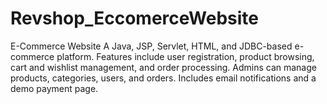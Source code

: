 # Revshop_EccomerceWebsite
E-Commerce Website A Java, JSP, Servlet, HTML, and JDBC-based e-commerce platform. Features include user registration, product browsing, cart and wishlist management, and order processing. Admins can manage products, categories, users, and orders. Includes email notifications and a demo payment page.
